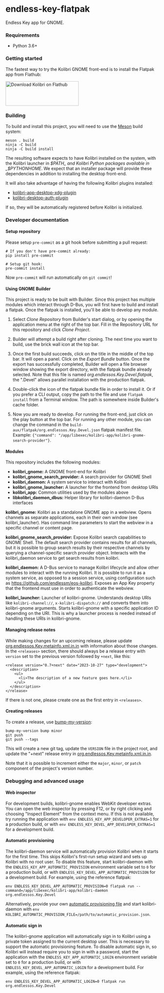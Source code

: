# endless-key-flatpak

Endless Key app for GNOME.

### Requirements

- Python 3.6+

### Getting started

The fastest way to try the Kolibri GNOME front-end is to install the
Flatpak app from Flathub:

<a href="https://flathub.org/apps/details/org.learningequality.Kolibri">
<img
    src="https://flathub.org/assets/badges/flathub-badge-i-en.png"
    alt="Download Kolibri on Flathub"
    width="240px"
    height="80px"
/>
</a>

### Building

To build and install this project, you will need to use the
[Meson](https://meson.build) build system:

    meson . build
    ninja -C build
    ninja -C build install

The resulting software expects to have Kolibri installed on the system, with
the Kolibri launcher in _$PATH_ and Kolibri Python packages available in
_$PYTHONHOME_. We expect that an installer package will provide these
dependencies in addition to installing the desktop front-end.

It will also take advantage of having the following Kolibri plugins installed:
- [kolibri-app-desktop-xdg-plugin](https://github.com/endlessm/kolibri-app-desktop-xdg-plugin)
- [kolibri-desktop-auth-plugin](https://github.com/endlessm/kolibri-desktop-auth-plugin)

If so, they will be automatically registered before Kolibri is
initialized.

### Developer documentation

#### Setup repository

Please setup `pre-commit` as a git hook before submitting a pull
request:

```
# If you don't have pre-commit already:
pip install pre-commit

# Setup git hook:
pre-commit install
```

Now `pre-commit` will run automatically on `git commit`!

#### Using GNOME Builder

This project is ready to be built with Builder. Since this project has
multiple modules which interact through D-Bus, you will first have to
build and install a flatpak. Once the flatpak is installed, you'll be
able to develop any module.

1. Select *Clone Repository* from Builder's start dialog, or by
   opening the application menu at the right of the top bar. Fill in
   the Repository URL for this repository and click *Clone Project*.

2. Builder will attempt a build right after cloning. The next time you
   want to build, use the brick wall icon at the top bar.

3. Once the first build succeeds, click on the title in the middle of
   the top bar. It will open a panel. Click on the *Export Bundle*
   button. Once the export has successfully completed, Builder will
   open a file browser window showing the export directory, with the
   flatpak bundle already selected. Note that this file is named
   *org.endlessos.Key.Devel.flatpak*, the ".Devel" allows
   parallel installation with the production flatpak.

4. Double-click the icon of the flatpak bundle file in order to
   install it. Or if you prefer a CLI output, copy the path to the
   file and use `flatpak install` from a Terminal window. The path is
   somewhere inside Builder's cache folder.

5. Now you are ready to develop. For running the front-end, just click
   on the play button at the top bar. For running any other module,
   you can change the command in the
   `build-aux/flatpak/org.endlessos.Key.Devel.json` flatpak
   manifest file. Example: `{"command":
   "/app/libexec/kolibri-app/kolibri-gnome-search-provider"}`.

#### Modules

This repository includes the following modules:
- **kolibri_gnome:** A GNOME front-end for Kolibri
- **kolibri_gnome_search_provider:** A search provider for GNOME Shell
- **kolibri_daemon:** A system service to interact with Kolibri
- **kolibri_gnome_launcher:** A launcher for the frontend from desktop
  URIs
- **kolibri_app:** Common utilities used by the modules above
- **libkolibri_daemon_dbus:** Helper library for kolibri-daemon D-Bus
  interfaces

**kolibri_gnome:** Kolibri as a standalone GNOME app in a
webview. Opens channels as separate applications, each in their own
window (see kolibri_launcher). Has command line parameters to start
the webview in a specific channel or content page.

**kolibri_gnome_search_provider:** Expose Kolibri search capabilities
to GNOME Shell. The default search provider contains results for all
channels, but it is possible to group search results by their
respective channels by querying a channel-specific search provider
object. Interacts with the kolibri_daemon service to get search
results from kolibri.

**kolibri_daemon:** A D-Bus service to manage Kolibri lifecycle and
allow other modules to interact with the running Kolibri. It is possible to
run it as a system service, as opposed to a session service, using
configuration such as <https://github.com/endlessm/eos-kolibri>.
Exposes an App Key property that the frontend must use in order to
authenticate the webview.

**kolibri_launcher:** Launcher of kolibri-gnome. Understands desktop
URIs like `kolibri-channel://`, `x-kolibri-dispatch://` and converts
them into kolibri-gnome arguments. Starts kolibri-gnome with a
specific application ID depending on the URI. This is why a launcher
process is needed instead of handling these URIs in kolibri-gnome.

#### Managing release notes

While making changes for an upcoming release, please update [org.endlessos.Key.metainfo.xml.in.in](data/metainfo/org.endlessos.Key.metainfo.xml.in.in)
with information about those changes. In the `<releases>` section, there should
always be a release entry with `version` set to the previous version followed by
`+next`, like this:

```
<release version="0.7+next" date="2023-10-27" type="development">
  <description>
    <ul>
      <li>The description of a new feature goes here.</li>
    </ul>
  </description>
</release>
```

If there is not one, please create one as the first entry in `<releases>`.

#### Creating releases

To create a release, use [bump-my-version](<https://pypi.org/project/bump-my-version/>):

```
bump-my-version bump minor
git push
git push --tags
```

This will create a new git tag, update the `VERSION` file in the project root,
and update the "+next" release entry in [org.endlessos.Key.metainfo.xml.in.in](data/metainfo/org.endlessos.Key.metainfo.xml.in.in).

Note that it is possible to increment either the `major`, `minor`, or `patch`
component of the project's version number.

### Debugging and advanced usage

#### Web inspector

For development builds, kolibri-gnome enables WebKit developer extras. You can
open the web inspector by pressing F12, or by right clicking and choosing
"Inspect Element" from the context menu. If this is not available, try running
the application with `env ENDLESS_KEY_APP_DEVELOPER_EXTRAS=1` for a production
build, or with `env ENDLESS_KEY_DEVEL_APP_DEVELOPER_EXTRAS=1` for a development
build.

#### Automatic provisioning

The kolibri-daemon service will automatically provision Kolibri when it starts
for the first time. This skips Kolibri's first-run setup wizard and sets up
Kolibri with no root user. To disable this feature, start kolibri-daemon with
the `ENDLESS_KEY_APP_AUTOMATIC_PROVISION` environment variable set to `0` for a
production build, or with `ENDLESS_KEY_DEVEL_APP_AUTOMATIC_PROVISION` for a
development build. For example, using the reference flatpak:

```
env ENDLESS_KEY_DEVEL_APP_AUTOMATIC_PROVISION=0 flatpak run --command=/app/libexec/kolibri-app/kolibri-daemon org.endlessos.Key.Devel
```

Alternatively, provide your own [automatic provisioning file](httpshttps://github.com/learningequality/kolibri/blob/release-v0.16.x/kolibri/core/device/utils.py#L335-L365)
and start kolibri-daemon with `env KOLIBRI_AUTOMATIC_PROVISION_FILE=/path/to/automatic_provision.json`.

#### Automatic sign in

The kolibri-gnome application will automatically sign in to Kolibri using a
private token assigned to the current desktop user. This is necessary to
support the automatic provisioning feature. To disable automatic sign in, so
Kolibri will instead require you to sign in with a password, start the
application with the `ENDLESS_KEY_APP_AUTOMATIC_LOGIN` environment variable set
to `0` for a production build, or with `ENDLESS_KEY_DEVEL_APP_AUTOMATIC_LOGIN`
for a development build. For example, using the reference flatpak:

```
env ENDLESS_KEY_DEVEL_APP_AUTOMATIC_LOGIN=0 flatpak run org.endlessos.Key.Devel
```
